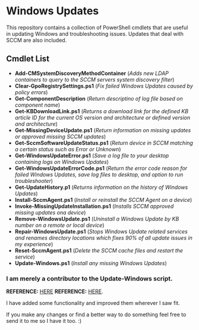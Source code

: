# Windows Updates

This repository contains a collection of PowerShell cmdlets that are useful in updating Windows and troubleshooting issues. Updates that deal with SCCM are also included.


## Cmdlet List

- **Add-CMSystemDiscoveryMethodContainer** (*Adds new LDAP containers to query to the SCCM servers system discovery filter*)
- **Clear-GpoRegistrySettings.ps1** (*Fix failed Windows Updates caused by policy errors*)
- **Get-ComponentDescription** (*Return descriptino of log file based on component name*)
- **Get-KBDownloadLink.ps1** (*Returns a download link for the defined KB article ID for the current OS version and architecture or defined version and architecture*)
- **Get-MissingDeviceUpdate.ps1** (*Return information on missing updates or approved missing SCCM updates*)
- **Get-SccmSoftwareUpdateStatus.ps1** (*Return device in SCCM matching a certain status such as Error or Unknown*)
- **Get-WindowsUpdateError.ps1** (*Save a log file to your desktop containing logs on Windows Updates*)
- **Get-WindowsUpdateErrorCode.ps1** (*Return the error code reason for failed Windows Updates, save log files to desktop, and option to run troubleshooter*)
- **Get-UpdateHistory.p1** (*Returns information on the history of Windows Updates*)
- **Install-SccmAgent.ps1** (*Install or reinstall the SCCM Agent on a device*)
- **Invoke-MissingUpdateInstallation.ps1** (*Installs SCCM approved missing updates ona device*)
- **Remove-WindowsUpdate.ps1** (*Uninstall a Windows Update by KB number on a remote or local device*)
- **Repair-WindowsUpdate.ps1** (*Stops Windows Update related services and renames directory locations which fixes 90% of all update issues in my experience*)
- **Reset-SccmAgent.ps1** (*Delete the SCCM cache files and restart the service*)
- **Update-Windows.ps1** (*Install any missing Windows Updates*)


### I am merely a contributor to the Update-Windows script. 

__REFERENCE:__ <a href="https://social.technet.microsoft.com/Forums/en-US/6f35129d-735d-4ca0-8cc4-786ae901e4f2/powershell-script-to-download-install-windows-updates?forum=winserverwsus">HERE</a> 
__REFERENCE:__ <a href="https://gallery.technet.microsoft.com/scriptcenter/Reset-WindowsUpdateps1-e0c5eb78">HERE</a>. 

I have added some functionality and improved them wherever I saw fit.

If you make any changes or find a better way to do something feel free to send it to me so I have it too. :)
